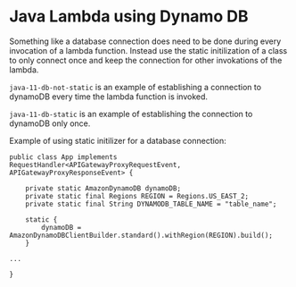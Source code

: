 # Java Lambda using Dynamo DB

Something like a database connection does need to be done during every invocation of a lambda function. Instead use the static initilization of a class
to only connect once and keep the connection for other invokations of the lambda.

`java-11-db-not-static` is an example of establishing a connection to dynamoDB every time the lambda function is invoked.

`java-11-db-static` is an example of establishing the connection to dynamoDB only once.

Example of using static initilizer for a database connection:

```
public class App implements RequestHandler<APIGatewayProxyRequestEvent, APIGatewayProxyResponseEvent> {

    private static AmazonDynamoDB dynamoDB;
    private static final Regions REGION = Regions.US_EAST_2;
    private static final String DYNAMODB_TABLE_NAME = "table_name";

    static {
        dynamoDB = AmazonDynamoDBClientBuilder.standard().withRegion(REGION).build();
    }

...

}
```
